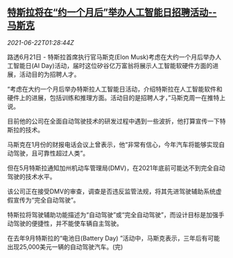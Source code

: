 <!--1624325462000-->
[特斯拉将在“约一个月后”举办人工智能日招聘活动--马斯克](https://cn.reuters.com/article/tesla-musk-ai-day-job-0622-idCNKCS2DY03V)
------

<div><i>2021-06-22T01:28:44Z</i></div><p>路透6月21日 - 特斯拉首席执行官马斯克(Elon Musk)考虑在大约一个月后举办人工智能日(AI Day)活动，届时这位矽谷亿万富翁将展示人工智能软硬件方面的进展，活动目的为招聘人才。</p><p>“考虑在大约一个月后举办特斯拉人工智能日活动，介绍特斯拉在人工智能软件和硬件上的进展，包括训练和推理方面。活动目的是招聘人才，”马斯克周一在推特上说。</p><p>目前他的公司在全面自动驾驶技术的研发过程中遇到一些波折，他打算宣传一下特斯拉的技术。</p><p>马斯克在1月份的财报电话会议上曾表示，他“非常有信心，今年汽车将能够实现自动驾驶，且可靠性超过人类”。</p><p>但在5月特斯拉通知加州机动车管理局(DMV)，在2021年底前可能达不到完全自动驾驶的技术水平。</p><p>该公司正在接受DMV的审查，调查是否违反监管法规，将其先进驾驶辅助系统虚假宣传为“完全自动驾驶”。</p><p>特斯拉将驾驶辅助功能描述为“自动驾驶”或“完全自动驾驶”，而设计目标是加强手动驾驶的便捷性，并不能使车辆自主驾驶。</p><p>在去年9月特斯拉的“电池日(Battery Day) ”活动中，马斯克表示，三年后有可能出现25,000美元一辆的自动驾驶汽车。(完)</p>

